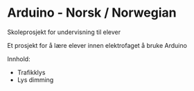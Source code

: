 # Arduino - Norsk / Norwegian
Skoleprosjekt for undervisning til elever

Et prosjekt for å lære elever innen elektrofaget å bruke Arduino

Innhold:
* Trafikklys
* Lys dimming
